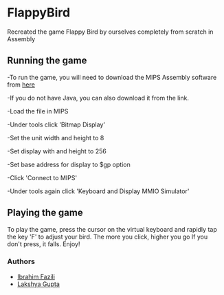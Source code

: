 # FlappyBird
Recreated the game Flappy Bird by ourselves completely from scratch in Assembly

## Running the game
-To run the game, you will need to download the MIPS Assembly software from [here](http://courses.missouristate.edu/kenvollmar/mars/download.htm)

-If you do not have Java, you can also download it from the link.

-Load the file in MIPS

-Under tools click 'Bitmap Display'

-Set the unit width and height to 8

-Set display with and height to 256

-Set base address for display to $gp option 

-Click 'Connect to MIPS'

-Under tools again click 'Keyboard and Display MMIO Simulator'


## Playing the game
To play the game, press the cursor on the virtual keyboard and rapidly tap the key 'F' to adjust your bird. The more you click, higher you go
If you don't press, it falls. Enjoy!

### Authors
 - [Ibrahim Fazili](https://github.com/IbrahimFazili)
 - [Lakshya Gupta](https://github.com/Lakshya2610)
